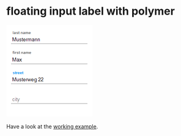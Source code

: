 floating input label with polymer
==

![example](https://raw.githubusercontent.com/jay-doubleyou/polymer-floating-label/master/example.png)

Have a look at the [working example](http://jay-doubleyou.github.io/polymer-floating-label/).
